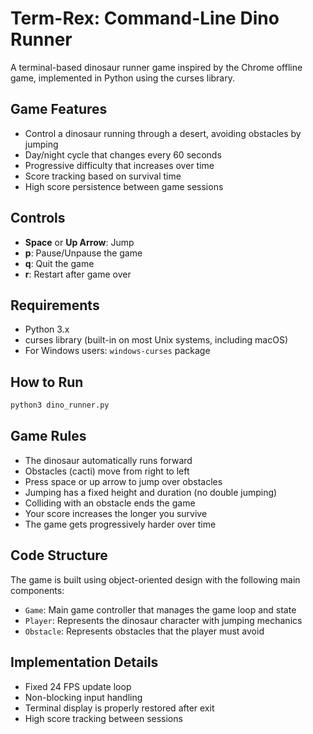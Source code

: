 # Term-Rex: Command-Line Dino Runner

A terminal-based dinosaur runner game inspired by the Chrome offline game, implemented in Python using the curses library.

## Game Features

- Control a dinosaur running through a desert, avoiding obstacles by jumping
- Day/night cycle that changes every 60 seconds
- Progressive difficulty that increases over time
- Score tracking based on survival time
- High score persistence between game sessions

## Controls

- **Space** or **Up Arrow**: Jump
- **p**: Pause/Unpause the game
- **q**: Quit the game
- **r**: Restart after game over

## Requirements

- Python 3.x
- curses library (built-in on most Unix systems, including macOS)
- For Windows users: `windows-curses` package

## How to Run

```bash
python3 dino_runner.py
```

## Game Rules

- The dinosaur automatically runs forward
- Obstacles (cacti) move from right to left
- Press space or up arrow to jump over obstacles
- Jumping has a fixed height and duration (no double jumping)
- Colliding with an obstacle ends the game
- Your score increases the longer you survive
- The game gets progressively harder over time

## Code Structure

The game is built using object-oriented design with the following main components:

- `Game`: Main game controller that manages the game loop and state
- `Player`: Represents the dinosaur character with jumping mechanics
- `Obstacle`: Represents obstacles that the player must avoid

## Implementation Details

- Fixed 24 FPS update loop
- Non-blocking input handling
- Terminal display is properly restored after exit
- High score tracking between sessions
